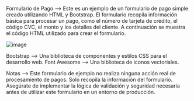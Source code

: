 Formulario de Pago --> 
Este es un ejemplo de un formulario de pago simple creado utilizando HTML y Bootstrap. El formulario recopila información básica para procesar un pago, como el número de tarjeta de crédito, el código CVC, el monto y los detalles del cliente. A continuación se muestra el código HTML utilizado para crear el formulario.

![image](https://github.com/Toni369-vs/form-html/assets/125910370/ba9ff414-e993-44e9-bd82-bfb00e23bf0f)



Bootstrap --> Una biblioteca de componentes y estilos CSS para el desarrollo web.
Font Awesome --> Una biblioteca de iconos vectoriales.

Notas -->
Este formulario de ejemplo no realiza ninguna acción real de procesamiento de pagos. Solo recopila la información del formulario.
Asegúrate de implementar la lógica de validación y seguridad necesaria antes de utilizar este formulario en un entorno de producción.

